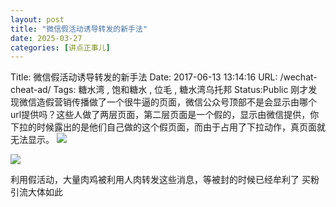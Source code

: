 ```yaml
---
layout: post
title: "微信假活动诱导转发的新手法"
date: 2025-03-27
categories: [讲点正事儿]
---
```


Title: 微信假活动诱导转发的新手法
Date: 2017-06-13 13:14:16
URL: /wechat-cheat-ad/
Tags: 糖水湾 , 饱和糖水 , 位毛 , 糖水湾乌托邦
Status:Public
刚才发现微信造假营销传播做了一个很牛逼的页面，微信公众号顶部不是会显示由哪个url提供吗？这些人做了两层页面，第二层页面是一个假的，显示由微信提供，你下拉的时候露出的是他们自己做的这个假页面，而由于占用了下拉动作，真页面就无法显示。
![](http://img.weimao.me/2019-05-21-031836.png)

![](http://img.weimao.me/2019-05-21-031841.png)

利用假活动，大量肉鸡被利用人肉转发这些消息，等被封的时候已经牟利了
买粉引流大体如此